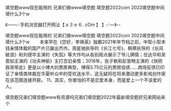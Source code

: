 填空题www现在能用的
兄弟们做www填空题
填空题2022com
2022填空题中间填什么3个w


《——✅手机浏览器打开网沚【ａ３ｅ６. cOm 】 】✅—》--

填空题www现在能用的
兄弟们做www填空题
填空题2022com
2022填空题中间填什么3个w
　　本来早在《您好，李焕英》独霸2021年年节档之前，中型小型本钱亲情体裁的国产片已屡出杰作。周星驰执导的《长江七号》、韩寒执导的《长风破浪》和刘德华主演的《失孤》等大作均从各别观点展示了爷儿俩情；任达华和吴君如主演的《功夫神偷》主打念旧亲情；2018年，张子枫和彭昱畅主演的《快把我哥带走》更是以小博大的票房典型，博得3.75亿元的票房佳绩……商场反馈已印证了亲情类体裁在华夏听众中的受欢送水平，这无疑将在将来激动更多影戏创作家在该范围连接开辟。
	11、其实，你害怕的不是恋爱本身，而是爱上一个不该爱的人。





填空题兄弟们填空题www有资源吗兄弟们填空题2022年最新填空题好兄弟网站来个

